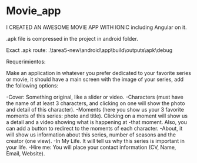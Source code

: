 # Movie_app
I CREATED AN AWESOME MOVIE APP WITH IONIC including Angular on it.

.apk file is compressed in the project in android folder.

Exact .apk route: .\tarea5-new\android\app\build\outputs\apk\debug

Requerimientos:

Make an application in whatever you prefer dedicated to your favorite series or movie, it should have a main screen with the image of your series, add the following options:

-Cover: Something original, like a slider or video.
-Characters (must have the name of at least 3 characters, and clicking on one will show the photo and detail of this character).
-Moments (here you show us your 3 favorite moments of this series: photo and title). Clicking on a moment will show us a detail and a video showing what is happening at -that moment. Also, you can add a button to redirect to the moments of each character.
-About, it will show us information about this series, number of seasons and the creator (one view).
-In My Life. It will tell us why this series is important in your life. 
-Hire me: You will place your contact information (CV, Name, Email, Website).
